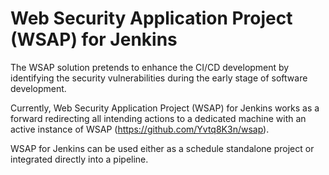 # Web Security Application Project (WSAP) for Jenkins
The WSAP solution pretends to enhance the CI/CD development by identifying the security vulnerabilities during the early stage of software development.

Currently, Web Security Application Project (WSAP) for Jenkins works as a forward redirecting all intending actions to a dedicated machine with an active instance of WSAP (https://github.com/Yvtq8K3n/wsap).

WSAP for Jenkins can be used either as a schedule standalone project or integrated directly into a pipeline.
